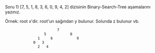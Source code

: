 Soru 1) [7, 5, 1, 8, 3, 6, 0, 9, 4, 2] dizisinin Binary-Search-Tree aşamalarını yazınız.

Örnek: root x'dir. root'un sağından y bulunur. Solunda z bulunur vb.



                            7
                      5           8 
                   1     6           9
                 0   3
                   2   4
